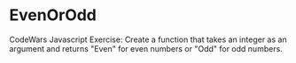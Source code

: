 # EvenOrOdd
CodeWars Javascript Exercise: Create a function that takes an integer as an argument and returns "Even" for even numbers or "Odd" for odd numbers.
